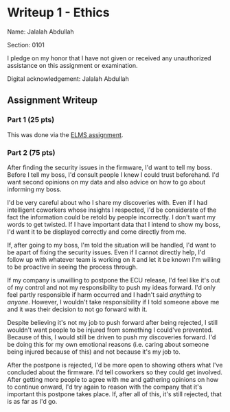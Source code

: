 Writeup 1 - Ethics
======

Name: Jalalah Abdullah

Section: 0101

I pledge on my honor that I have not given or received any unauthorized assistance on this assignment or examination.

Digital acknowledgement: Jalalah Abdullah

## Assignment Writeup

### Part 1 (25 pts)

This was done via the [ELMS assignment](https://myelms.umd.edu/courses/1251976/assignments/4726433).

### Part 2 (75 pts)

After finding the security issues in the firmware, I'd want to tell my boss. Before I tell my boss, I'd consult people I knew I could trust beforehand. I'd want second opinions on my data and also advice on how to go about informing my boss.

I'd be very careful about who I share my discoveries with. Even if I had intelligent coworkers whose insights I respected, I'd be considerate of the fact the information could be retold by people incorrectly. I don't want my words to get twisted. If I have important data that I intend to show my boss, I'd want it to be displayed correctly and come directly from me.

If, after going to my boss, I'm told the situation will be handled, I'd want to be apart of fixing the security issues. Even if I cannot directly help, I'd follow up with whatever team is working on it and let it be known I'm willing to be proactive in seeing the process through.

If my company is unwilling to postpone the ECU release, I'd feel like it's out of my control and not my responsibility to push my ideas forward. I'd only feel partly responsible if harm occurred and I hadn't said *anything* to *anyone*. However, I wouldn't take responsibility if I told someone above me and it was their decision to not go forward with it.

Despite believing it's not my job to push forward after being rejected, I still wouldn't want people to be injured from something I could've prevented. Because of this, I would still be driven to push my discoveries forward. I'd be doing this for my own emotional reasons (i.e. caring about someone being injured because of this) and not because it's my job to.

After the postpone is rejected, I'd be more open to showing others what I've concluded about the firmware. I'd tell coworkers so they could get involved. After getting more people to agree with me and gathering opinions on how to continue onward, I'd try again to reason with the company that it's important this postpone takes place. If, after all of this, it's still rejected, that is as far as I'd go.
